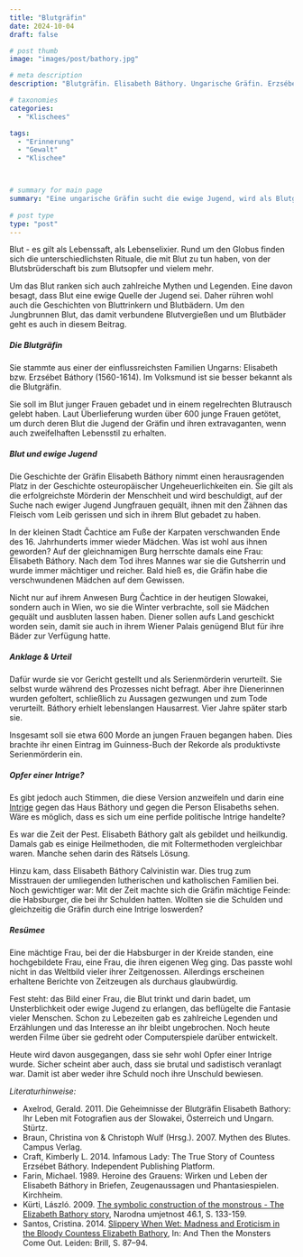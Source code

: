 ```yaml
---
title: "Blutgräfin"
date: 2024-10-04
draft: false

# post thumb
image: "images/post/bathory.jpg"

# meta description
description: "Blutgräfin. Elisabeth Báthory. Ungarische Gräfin. Erzsébet Báthory. Wien. Blut als Jungbrunnen. Ewige Jugend. Stadt Čachtice. Habsburger. Mörderin. Intrige. Guinnesbuch der Rekorde. Reiche ungarische Adelsfamilie. Sadistin."

# taxonomies
categories:
  - "Klischees"

tags:
  - "Erinnerung"
  - "Gewalt"
  - "Klischee"



# summary for main page
summary: "Eine ungarische Gräfin sucht die ewige Jugend, wird als Blutgräfin berüchtigt und schließlich als Serienmörderin verurteilt: Elisabeth Báthory (1560-1614)."
  
# post type
type: "post"
---
```


Blut - es gilt als Lebenssaft, als Lebenselixier. Rund um den Globus finden sich die unterschiedlichsten Rituale, die mit Blut zu tun haben, von der Blutsbrüderschaft bis zum Blutsopfer und vielem mehr. 

Um das Blut ranken sich auch zahlreiche Mythen und Legenden. Eine davon besagt, dass Blut eine ewige Quelle der Jugend sei. Daher rühren wohl auch die Geschichten von Bluttrinkern und Blutbädern. Um den Jungbrunnen Blut, das damit verbundene Blutvergießen und um Blutbäder geht es auch in diesem Beitrag.

##### Die Blutgräfin

Sie stammte aus einer der einflussreichsten Familien Ungarns: Elisabeth bzw. Erzsébet Báthory (1560-1614). Im Volksmund ist sie besser bekannt als die Blutgräfin.

Sie soll im Blut junger Frauen gebadet und in einem regelrechten Blutrausch gelebt haben. Laut Überlieferung wurden über 600 junge Frauen getötet, um durch deren Blut die Jugend der Gräfin und ihren extravaganten, wenn auch zweifelhaften Lebensstil zu erhalten.

##### Blut und ewige Jugend

Die Geschichte der Gräfin Elisabeth Báthory nimmt einen herausragenden Platz in der Geschichte osteuropäischer Ungeheuerlichkeiten ein. Sie gilt als die erfolgreichste Mörderin der Menschheit und wird beschuldigt, auf der Suche nach ewiger Jugend Jungfrauen gequält, ihnen mit den Zähnen das Fleisch vom Leib gerissen und sich in ihrem Blut gebadet zu haben.

In der kleinen Stadt Čachtice am Fuße der Karpaten verschwanden Ende des 16. Jahrhunderts immer wieder Mädchen. Was ist wohl aus ihnen geworden? Auf der gleichnamigen Burg herrschte damals eine Frau: Elisabeth Báthory. Nach dem Tod ihres Mannes war sie die Gutsherrin und wurde immer mächtiger und reicher. Bald hieß es, die Gräfin habe die verschwundenen Mädchen auf dem Gewissen. 

Nicht nur auf ihrem Anwesen Burg Čachtice in der heutigen Slowakei, sondern auch in Wien, wo sie die Winter verbrachte, soll sie Mädchen gequält und ausbluten lassen haben. Diener sollen aufs Land geschickt worden sein, damit sie auch in ihrem Wiener Palais genügend Blut für ihre Bäder zur Verfügung hatte. 

##### Anklage & Urteil

Dafür wurde sie vor Gericht gestellt und als Serienmörderin verurteilt. Sie selbst wurde während des Prozesses nicht befragt. Aber ihre Dienerinnen wurden gefoltert, schließlich zu Aussagen gezwungen und zum Tode verurteilt. Báthory erhielt lebenslangen Hausarrest. Vier Jahre später starb sie.

Insgesamt soll sie etwa 600 Morde an jungen Frauen begangen haben. Dies brachte ihr einen Eintrag im Guinness-Buch der Rekorde als produktivste Serienmörderin ein.
 
##### Opfer einer Intrige?

Es gibt jedoch auch Stimmen, die diese Version anzweifeln und darin eine [Intrige](https://www1.wdr.de/mediathek/audio/cosmo/lost-sheroes/audio-elisabeth-bathory-serienmoerderin-oder-opfer-einer-intrige-100.html) gegen das Haus Báthory und gegen die Person Elisabeths sehen. Wäre es möglich, dass es sich um eine perfide politische Intrige handelte?

Es war die Zeit der Pest. Elisabeth Báthory galt als gebildet und heilkundig. Damals gab es einige Heilmethoden, die mit Foltermethoden vergleichbar waren. Manche sehen darin des Rätsels Lösung.

Hinzu kam, dass Elisabeth Báthory Calvinistin war. Dies trug zum Misstrauen der umliegenden lutherischen und katholischen Familien bei. Noch gewichtiger war: Mit der Zeit machte sich die Gräfin mächtige Feinde: die Habsburger, die bei ihr Schulden hatten. Wollten sie die Schulden und gleichzeitig die Gräfin durch eine Intrige loswerden? 


##### Resümee

Eine mächtige Frau, bei der die Habsburger in der Kreide standen, eine hochgebildete Frau, eine Frau, die ihren eigenen Weg ging. Das passte wohl nicht in das Weltbild vieler ihrer Zeitgenossen. Allerdings erscheinen erhaltene Berichte von Zeitzeugen als durchaus glaubwürdig.

Fest steht: das Bild einer Frau, die Blut trinkt und darin badet, um Unsterblichkeit oder ewige Jugend zu erlangen, das beflügelte die Fantasie vieler Menschen. Schon zu Lebezeiten gab es zahlreiche Legenden und Erzählungen und das Interesse an ihr bleibt ungebrochen. Noch heute werden Filme über sie gedreht oder Computerspiele darüber entwickelt.

Heute wird davon ausgegangen, dass sie sehr wohl Opfer einer Intrige wurde. Sicher scheint aber auch, dass sie brutal und sadistisch veranlagt war. Damit ist aber weder ihre Schuld noch ihre Unschuld bewiesen.



*Literaturhinweise:*
- Axelrod, Gerald. 2011. Die Geheimnisse der Blutgräfin Elisabeth Bathory: Ihr Leben mit Fotografien aus der Slowakei, Österreich und Ungarn. Stürtz.
- Braun, Christina von & Christoph Wulf (Hrsg.). 2007. Mythen des Blutes. Campus Verlag.
- Craft, Kimberly L. 2014. Infamous Lady: The True Story of Countess Erzsébet Báthory. Independent Publishing Platform.
- Farin, Michael. 1989. Heroine des Grauens: Wirken und Leben der Elisabeth Báthory in Briefen, Zeugenaussagen und Phantasiespielen. Kirchheim.
- Kürti, László. 2009. [The symbolic construction of the monstrous - The Elizabeth Bathory story](https://hrcak.srce.hr/39159), Narodna umjetnost 46.1, S. 133-159. 
- Santos, Cristina. 2014. [Slippery When Wet: Madness and Eroticism in the Bloody Countess Elizabeth Bathory](https://doi.org/10.1163/9781848883239_010), In: And Then the Monsters Come Out. Leiden: Brill, S. 87–94. 

